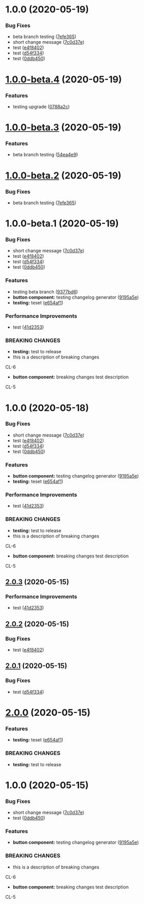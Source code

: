# 1.0.0 (2020-05-19)


### Bug Fixes

* beta branch testing ([7efe365](http://bitbucket.org/uclaucomm/ucla-bruin-components/commits/7efe365ed2f91a4f41d5ad3117400d64f135baee))
* short change message ([7c0d37e](http://bitbucket.org/uclaucomm/ucla-bruin-components/commits/7c0d37ebf399c2a1e029bac4c3a59113e8cbb81c))
* test ([e4f8402](http://bitbucket.org/uclaucomm/ucla-bruin-components/commits/e4f840285b30f386bfa0bfa41ef247361840152b))
* test ([d54f334](http://bitbucket.org/uclaucomm/ucla-bruin-components/commits/d54f334c5ede562f47d4ea7612d2f2247ee2fb39))
* test ([0ddb450](http://bitbucket.org/uclaucomm/ucla-bruin-components/commits/0ddb450014e228fa983152371c9cbc50dc99ab36))
# [1.0.0-beta.4](http://bitbucket.org/uclaucomm/ucla-bruin-components/compare/v1.0.0-beta.3...v1.0.0-beta.4) (2020-05-19)


### Features
* testing upgrade ([0788a2c](http://bitbucket.org/uclaucomm/ucla-bruin-components/commits/0788a2c81cba6f7cb3935b4f924bf7c30f555971))

# [1.0.0-beta.3](http://bitbucket.org/uclaucomm/ucla-bruin-components/compare/v1.0.0-beta.2...v1.0.0-beta.3) (2020-05-19)


### Features

* beta branch testing ([54ea4e9](http://bitbucket.org/uclaucomm/ucla-bruin-components/commits/54ea4e912af4a06c34b9763227501923521876b4))

# [1.0.0-beta.2](http://bitbucket.org/uclaucomm/ucla-bruin-components/compare/v1.0.0-beta.1...v1.0.0-beta.2) (2020-05-19)


### Bug Fixes

* beta branch testing ([7efe365](http://bitbucket.org/uclaucomm/ucla-bruin-components/commits/7efe365ed2f91a4f41d5ad3117400d64f135baee))

# 1.0.0-beta.1 (2020-05-19)


### Bug Fixes

* short change message ([7c0d37e](http://bitbucket.org/uclaucomm/ucla-bruin-components/commits/7c0d37ebf399c2a1e029bac4c3a59113e8cbb81c))
* test ([e4f8402](http://bitbucket.org/uclaucomm/ucla-bruin-components/commits/e4f840285b30f386bfa0bfa41ef247361840152b))
* test ([d54f334](http://bitbucket.org/uclaucomm/ucla-bruin-components/commits/d54f334c5ede562f47d4ea7612d2f2247ee2fb39))
* test ([0ddb450](http://bitbucket.org/uclaucomm/ucla-bruin-components/commits/0ddb450014e228fa983152371c9cbc50dc99ab36))


### Features

* testing beta branch ([9377bd6](http://bitbucket.org/uclaucomm/ucla-bruin-components/commits/9377bd6fc652d419dcbf871c404bdda3837d2f41))
* **button component:** testing changelog generator ([9195a5e](http://bitbucket.org/uclaucomm/ucla-bruin-components/commits/9195a5e018283ce16d37588ab04044b7fe45ec2b))
* **testing:** teset ([e654af1](http://bitbucket.org/uclaucomm/ucla-bruin-components/commits/e654af17da2bb0399a0700582dc7cc5b1efa2dc2))


### Performance Improvements

* test ([41d2353](http://bitbucket.org/uclaucomm/ucla-bruin-components/commits/41d2353b84c84ccf3c81d4deaba428ef24188ca7))


### BREAKING CHANGES

* **testing:** test to release
* this is a description of breaking changes

CL-6
* **button component:** breaking changes test description

CL-5

# 1.0.0 (2020-05-18)


### Bug Fixes

* short change message ([7c0d37e](https://bitbucket.org/uclaucomm/ucla-bruin-components/commits/7c0d37ebf399c2a1e029bac4c3a59113e8cbb81c))
* test ([e4f8402](https://bitbucket.org/uclaucomm/ucla-bruin-components/commits/e4f840285b30f386bfa0bfa41ef247361840152b))
* test ([d54f334](https://bitbucket.org/uclaucomm/ucla-bruin-components/commits/d54f334c5ede562f47d4ea7612d2f2247ee2fb39))
* test ([0ddb450](https://bitbucket.org/uclaucomm/ucla-bruin-components/commits/0ddb450014e228fa983152371c9cbc50dc99ab36))


### Features

* **button component:** testing changelog generator ([9195a5e](https://bitbucket.org/uclaucomm/ucla-bruin-components/commits/9195a5e018283ce16d37588ab04044b7fe45ec2b))
* **testing:** teset ([e654af1](https://bitbucket.org/uclaucomm/ucla-bruin-components/commits/e654af17da2bb0399a0700582dc7cc5b1efa2dc2))


### Performance Improvements

* test ([41d2353](https://bitbucket.org/uclaucomm/ucla-bruin-components/commits/41d2353b84c84ccf3c81d4deaba428ef24188ca7))


### BREAKING CHANGES

* **testing:** test to release
* this is a description of breaking changes

CL-6
* **button component:** breaking changes test description

CL-5

## [2.0.3](http://bitbucket.org/uclaucomm/ucla-bruin-components/compare/v2.0.2...v2.0.3) (2020-05-15)


### Performance Improvements

* test ([41d2353](http://bitbucket.org/uclaucomm/ucla-bruin-components/commits/41d2353b84c84ccf3c81d4deaba428ef24188ca7))

## [2.0.2](http://bitbucket.org/uclaucomm/ucla-bruin-components/compare/v2.0.1...v2.0.2) (2020-05-15)


### Bug Fixes

* test ([e4f8402](http://bitbucket.org/uclaucomm/ucla-bruin-components/commits/e4f840285b30f386bfa0bfa41ef247361840152b))

## [2.0.1](https://bitbucket.org/uclaucomm/ucla-bruin-components/compare/v2.0.0...v2.0.1) (2020-05-15)


### Bug Fixes

* test ([d54f334](https://bitbucket.org/uclaucomm/ucla-bruin-components/commits/d54f334c5ede562f47d4ea7612d2f2247ee2fb39))

# [2.0.0](http://bitbucket.org/uclaucomm/ucla-bruin-components/compare/v1.0.0...v2.0.0) (2020-05-15)


### Features

* **testing:** teset ([e654af1](http://bitbucket.org/uclaucomm/ucla-bruin-components/commits/e654af17da2bb0399a0700582dc7cc5b1efa2dc2))


### BREAKING CHANGES

* **testing:** test to release

# 1.0.0 (2020-05-15)


### Bug Fixes

* short change message ([7c0d37e](https://bitbucket.org/uclaucomm/ucla-bruin-components/commits/7c0d37ebf399c2a1e029bac4c3a59113e8cbb81c))
* test ([0ddb450](https://bitbucket.org/uclaucomm/ucla-bruin-components/commits/0ddb450014e228fa983152371c9cbc50dc99ab36))


### Features

* **button component:** testing changelog generator ([9195a5e](https://bitbucket.org/uclaucomm/ucla-bruin-components/commits/9195a5e018283ce16d37588ab04044b7fe45ec2b))


### BREAKING CHANGES

* this is a description of breaking changes

CL-6
* **button component:** breaking changes test description

CL-5
